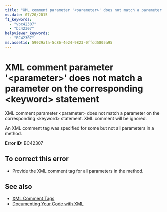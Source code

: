 ```yaml
---
title: "XML comment parameter '<parameter>' does not match a parameter on the corresponding <keyword> statement"
ms.date: 07/20/2015
f1_keywords: 
  - "vbc42307"
  - "bc42307"
helpviewer_keywords: 
  - "BC42307"
ms.assetid: 59029afa-5c86-4e24-9823-0ffdd5805a95
---
```

# XML comment parameter '\<parameter>' does not match a parameter on the corresponding \<keyword> statement
XML comment parameter \<parameter> does not match a parameter on the corresponding \<keyword> statement. XML comment will be ignored.  
  
 An XML comment tag was specified for some but not all parameters in a method.  
  
 **Error ID:** BC42307  
  
## To correct this error  
  
- Provide the XML comment tag for all parameters in the method.  
  
## See also

- [XML Comment Tags](../language-reference/xmldoc/index.md)
- [Documenting Your Code with XML](../programming-guide/program-structure/documenting-your-code-with-xml.md)
